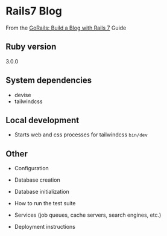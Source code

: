 # Rails7 Blog
From the [GoRails: Build a Blog with Rails 7](https://gorails.com/episodes/blog-rails-new?autoplay=1) Guide

## Ruby version
 
3.0.0

## System dependencies

- devise
- tailwindcss

## Local development

- Starts web and css processes for tailwindcss
  `bin/dev`

## Other

* Configuration

* Database creation

* Database initialization

* How to run the test suite

* Services (job queues, cache servers, search engines, etc.)

* Deployment instructions
